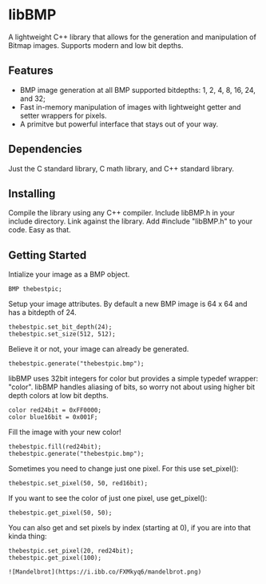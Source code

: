 # libBMP
A lightweight C++ library that allows for the generation and manipulation of Bitmap images. Supports modern and low bit depths.

## Features
- BMP image generation at all BMP supported bitdepths: 1, 2, 4, 8, 16, 24, and 32;
- Fast in-memory manipulation of images with lightweight getter and setter wrappers for pixels.
- A primitve but powerful interface that stays out of your way.

## Dependencies
Just the C standard library, C math library, and C++ standard library.

## Installing
Compile the library using any C++ compiler. Include libBMP.h in your include directory. Link against the library. Add #include "libBMP.h" to your code.
Easy as that.

## Getting Started
Intialize your image as a BMP object. 
```
BMP thebestpic;
```
Setup your image attributes. By default a new BMP image is 64 x 64 and has a bitdepth of 24.
```
thebestpic.set_bit_depth(24);
thebestpic.set_size(512, 512);          
```
Believe it or not, your image can already be generated.
```
thebestpic.generate("thebestpic.bmp");
```
libBMP uses 32bit integers for color but provides a simple typedef wrapper: "color". libBMP handles aliasing of bits, so worry not about using higher bit depth colors at low bit depths.
```
color red24bit = 0xFF0000;
color blue16bit = 0x001F;
```
Fill the image with your new color!
```
thebestpic.fill(red24bit);
thebestpic.generate("thebestpic.bmp");
```
Sometimes you need to change just one pixel. For this use set_pixel():
```
thebestpic.set_pixel(50, 50, red16bit);
```
If you want to see the color of just one pixel, use get_pixel():
```
thebestpic.get_pixel(50, 50);
```
You can also get and set pixels by index (starting at 0), if you are into that kinda thing:
```
thebestpic.set_pixel(20, red24bit);
thebestpic.get_pixel(100);

![Mandelbrot](https://i.ibb.co/FXMkyq6/mandelbrot.png)
